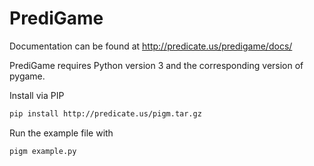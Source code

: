 # PrediGame

Documentation can be found at http://predicate.us/predigame/docs/

PrediGame requires Python version 3 and the corresponding version of pygame.

Install via PIP
```bash
pip install http://predicate.us/pigm.tar.gz
```
Run the example file with
```bash
pigm example.py
```
